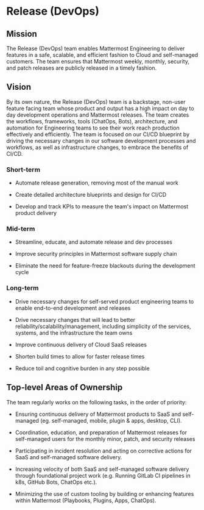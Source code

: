 # Release (DevOps)

## Mission

The Release (DevOps) team enables Mattermost Engineering to deliver features in a safe, scalable, and efficient fashion to Cloud and self-managed customers. 
The team ensures that Mattermost weekly, monthly, security, and patch releases are publicly released in a timely fashion.

## Vision

By its own nature, the Release (DevOps) team is a backstage, non-user feature facing team whose product and output has a high impact on day to day development operations and Mattermost releases. The team creates the workflows, frameworks, tools (ChatOps, Bots), architecture, and automation for Engineering teams to see their work reach production effectively and efficiently. The team is focused on our CI/CD blueprint by driving the necessary changes in our software development processes and workflows, as well as infrastructure changes, to embrace the benefits of CI/CD.

### Short-term

- Automate release generation, removing most of the manual work

- Create detailed architecture blueprints and design for CI/CD 

- Develop and track KPIs to measure the team's impact on Mattermost product delivery

### Mid-term

- Streamline, educate, and automate release and dev processes

- Improve security principles in Mattermost software supply chain

- Eliminate the need for feature-freeze blackouts during the development cycle

### Long-term

- Drive necessary changes for self-served product engineering teams to enable end-to-end development and releases

- Drive necessary changes that will lead to better reliability/scalability/management, including simplicity of the services, systems, and the infrastructure the team owns

- Improve continuous delivery of Cloud SaaS releases 

- Shorten build times to allow for faster release times

- Reduce toil and cognitive burden in any step possible

## Top-level Areas of Ownership

The team regularly works on the following tasks, in the order of priority: 
- Ensuring continuous delivery of Mattermost products to SaaS and self-managed (eg. self-managed, mobile, plugin & apps, desktop, CLI).

- Coordination, education, and preparation of Mattermost releases for self-managed users for the monthly minor, patch, and security releases

- Participating in incident resolution and acting on corrective actions for SaaS and self-managed software delivery.

- Increasing velocity of both SaaS and self-managed software delivery through foundational project work (e.g. Running GitLab CI pipelines in k8s, GitHub Bots, ChatOps etc.).

- Minimizing the use of custom tooling by building or enhancing features within Mattermost (Playbooks, Plugins, Apps, ChatOps).
